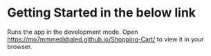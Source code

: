 # Getting Started in the below link

Runs the app in the development mode.
Open https://mo7mmmedkhaled.github.io/Shopping-Cart/ to view it in your browser.
